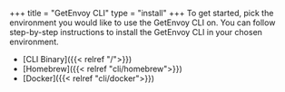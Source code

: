+++
title = "GetEnvoy CLI"
type = "install"
+++
To get started, pick the environment you would like to use the GetEnvoy CLI on.
You can follow step-by-step instructions to install the GetEnvoy CLI in your chosen environment.

- [CLI Binary]({{< relref "/">}})
- [Homebrew]({{< relref "cli/homebrew">}})
- [Docker]({{< relref "cli/docker">}})
